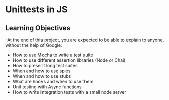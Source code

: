 # Unittests in JS
## Learning Objectives
-At the end of this project, you are expected to be able to explain to anyone, without the help of Google:<br>

- How to use Mocha to write a test suite<br>
- How to use different assertion libraries (Node or Chai)<br>
- How to present long test suites<br>
- When and how to use spies<br>
- When and how to use stubs<br>
- What are hooks and when to use them<br>
- Unit testing with Async functions<br>
- How to write integration tests with a small node server<br>
